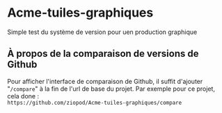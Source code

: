 # Acme-tuiles-graphiques
Simple test du système de version pour uen production graphique

## À propos de la comparaison de versions de Github

Pour afficher l'interface de comparaison de Github, il suffit d'ajouter "`/compare`" à la fin de l'url de base du projet.
Par exemple pour ce projet, cela done :  
`https://github.com/ziopod/Acme-tuiles-graphiques/compare`
